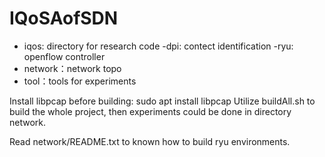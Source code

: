 # IQoSAofSDN
- iqos: directory for research code
  -dpi: contect identification
  -ryu: openflow controller
- network：network topo
- tool：tools for experiments 

Install libpcap before building: sudo apt install libpcap
Utilize buildAll.sh to build the whole project, then experiments could be done in directory network.

Read network/README.txt to known how to build ryu environments.
